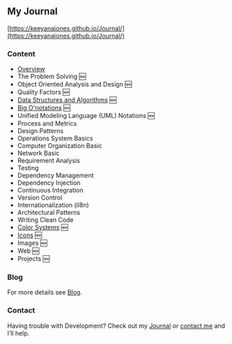 ## My Journal
[https://keeyanajones.github.io/Journal/](https://keeyanajones.github.io/Journal/)

### Content
  * [Overview](https://keeyanajones.github.io/Journal/#overview) 
  * The Problem Solving :new:
  * Object Oriented Analysis and Design :new:
  * Quality Factors :new:
  * [Data Structures and Algorithms](https://keeyanajones.github.io/Journal/datastructures.html) :new:
  * [Big O'notations](https://keeyanajones.github.io/Journal/bigo.html) :new:
  * Unified Modeling Language (UML) Notations :new:
  * Process and Metrics
  * Design Patterns
  * Operations System Basics
  * Computer Organization Basic
  * Network Basic
  * Requirement Analysis
  * Testing
  * Dependency Management
  * Dependency Injection
  * Continuous Integration
  * Version Control
  * Internationalization (il8n)
  * Architectural Patterns
  * Writing Clean Code
  * [Color Systems](https://keeyanajones.github.io/Journal/color.html) :new:
  * [Icons](https://keeyanajones.github.io/Journal/icon.html) :new:
  * Images :new:
  * Web :new:
  * Projects :new:

### Blog
For more details see [Blog](http://keeyanajones.github.io/website/).

### Contact
Having trouble with Development? Check out my [Journal](http://keeyanajones.github.io/Journal/) or [contact me](https://github.com/keeyanajones) and I’ll help.
